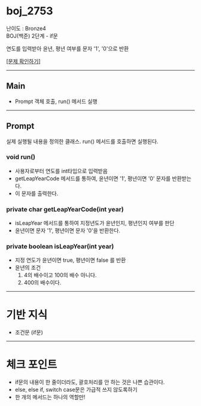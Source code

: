 

# boj_2753

난이도 : Bronze4  
BOJ(백준) 2단계 - if문

연도를 입력받아 윤년, 평년 여부를 문자 '1', '0'으로 반환

[[문제 확인하기]](https://www.acmicpc.net/problem/2753)

---
## Main
- Prompt 객체 호출, run() 메서드 실행
---
## Prompt

실제 실행될 내용을 정의한 클래스. run() 메서드를 호출하면 실행된다.

### void run()
- 사용자로부터 연도를 int타입으로 입력받음
- getLeapYearCode 메서드를 통하여, 윤년이면 '1', 평년이면 '0' 문자를 반환받는다.
- 이 문자를 출력한다.

### private char getLeapYearCode(int year)
- isLeapYear 메서드를 통하여 지정년도가 윤년인지, 평년인지 여부를 판단
- 윤년이면 문자 '1', 평년이면 문자 '0'을 반환한다.

### private boolean isLeapYear(int year)
- 지정 연도가 윤년이면 true, 평년이면 false 를 반환
- 윤년의 조건
  1) 4의 배수이고 100의 배수 아니다.
  2) 400의 배수이다.
---
# 기반 지식
- 조건문 (if문)
---
# 체크 포인트
- if문의 내용이 한 줄이더라도, 괄호처리를 안 하는 것은 나쁜 습관이다.
- else, else if, switch case문은 가급적 쓰지 않도록하기
- 한 개의 메서드는 하나의 역할만!